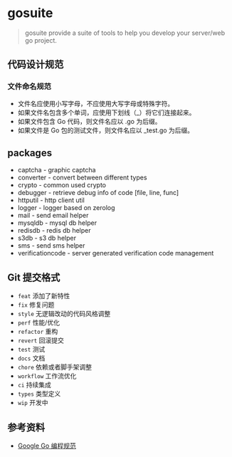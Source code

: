 # gosuite

> gosuite provide a suite of tools to help you develop your server/web go project.

## 代码设计规范

### 文件命名规范

+ 文件名应使用小写字母，不应使用大写字母或特殊字符。
+ 如果文件名包含多个单词，应使用下划线（_）将它们连接起来。
+ 如果文件包含 Go 代码，则文件名应以 .go 为后缀。
+ 如果文件是 Go 包的测试文件，则文件名应以 _test.go 为后缀。

## packages

+ captcha - graphic captcha
+ converter - convert between different types
+ crypto - common used crypto
+ debugger - retrieve debug info of code [file, line, func]
+ httputil - http client util
+ logger - logger based on zerolog
+ mail - send email helper
+ mysqldb - mysql db helper
+ redisdb - redis db helper
+ s3db - s3 db helper
+ sms - send sms helper
+ verificationcode - server generated verification code management

## Git 提交格式

+ `feat` 添加了新特性
+ `fix` 修复问题
+ `style` 无逻辑改动的代码风格调整
+ `perf` 性能/优化
+ `refactor` 重构
+ `revert` 回滚提交
+ `test` 测试
+ `docs` 文档
+ `chore` 依赖或者脚手架调整
+ `workflow` 工作流优化
+ `ci` 持续集成
+ `types` 类型定义
+ `wip` 开发中


## 参考资料

+ [Google Go 编程规范](https://gocn.github.io/styleguide/)
